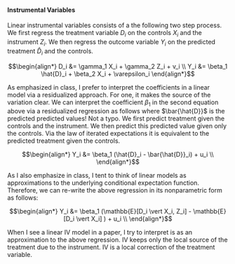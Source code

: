 #### **Instrumental Variables**

Linear instrumental variables consists of a the following two step process. We first regress the treatment variable $D_i$ on the controls $X_i$ and the instrument $Z_i$. We then regress the outcome variable $Y_i$ on the predicted treatment $\hat{D}_i$ and the controls.

$$\begin{align*}
D_i &= \gamma_1 X_i + \gamma_2 Z_i + v_i \\
Y_i &= \beta_1 \hat{D}_i + \beta_2 X_i + \varepsilon_i
\end{align*}$$

As emphasized in class, I prefer to interpret the coefficients in a linear model via a residualized approach. For one, it makes the source of the variation clear. We can interpret the coefficient $\beta_1$ in the second equation above via a residualized regression as follows where $\bar{\hat{D}}$ is the predicted predicted values! Not a typo. We first predict treatment given the controls and the instrument. We then predict this predicted value given only the controls. Via the law of iterated expectations it is equivalent to the predicted treatment given the controls.

$$\begin{align*}
Y_i &= \beta_1 (\hat{D}_i - \bar{\hat{D}}_i) + u_i \\ 
\end{align*}$$

As I also emphasize in class, I tent to think of linear models as approximations to the underlying conditional expectation function. Therefore, we can re-write the above regression in its nonparametric form as follows:

$$\begin{align*}
 Y_i &= \beta_1 (\mathbb{E}[D_i \vert X_i, Z_i] - \mathbb{E}[D_i \vert X_i] ) + u_i \\ 
\end{align*}$$

When I see a linear IV model in a paper, I try to interpret is as an approximation to the above regression. IV keeps only the local source of the treatment due to the instrument. IV is a local correction of the treatment variable.

